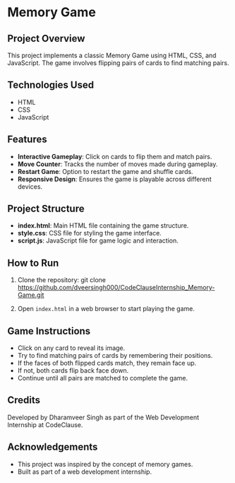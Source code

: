# Memory Game

## Project Overview
This project implements a classic Memory Game using HTML, CSS, and JavaScript. The game involves flipping pairs of cards to find matching pairs.

## Technologies Used
- HTML
- CSS
- JavaScript

## Features
- **Interactive Gameplay**: Click on cards to flip them and match pairs.
- **Move Counter**: Tracks the number of moves made during gameplay.
- **Restart Game**: Option to restart the game and shuffle cards.
- **Responsive Design**: Ensures the game is playable across different devices.

## Project Structure
- **index.html**: Main HTML file containing the game structure.
- **style.css**: CSS file for styling the game interface.
- **script.js**: JavaScript file for game logic and interaction.

## How to Run
1. Clone the repository: git clone https://github.com/dveersingh000/CodeClauseInternship_Memory-Game.git

2. Open `index.html` in a web browser to start playing the game.

## Game Instructions
- Click on any card to reveal its image.
- Try to find matching pairs of cards by remembering their positions.
- If the faces of both flipped cards match, they remain face up.
- If not, both cards flip back face down.
- Continue until all pairs are matched to complete the game.

## Credits
Developed by Dharamveer Singh as part of the Web Development Internship at CodeClause.

## Acknowledgements
- This project was inspired by the concept of memory games.
- Built as part of a web development internship.

